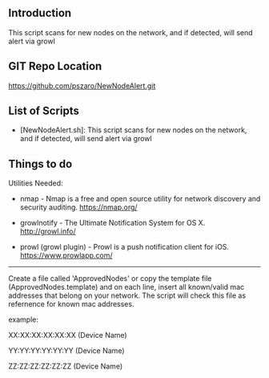                    
Introduction
-----------------
This script scans for new nodes on the network, and if detected, will send alert via growl
                   
GIT Repo Location
-----------------
https://github.com/pszaro/NewNodeAlert.git
                   
List of Scripts
-----------------

  - [NewNodeAlert.sh]:
   This script scans for new nodes on the network, and if detected, will send alert via growl
                   
Things to do
-----------------

Utilities Needed: 

- nmap - Nmap is a free and open source utility for network discovery and security auditing. https://nmap.org/ 

- growlnotify - The Ultimate Notification System for OS X. http://growl.info/ 

- prowl (growl plugin) - Prowl is a push notification client for iOS. https://www.prowlapp.com/ 


- - - - - -

Create a file called 'ApprovedNodes' or copy the template file (ApprovedNodes.template) and on each line, insert all known/valid mac addresses that belong on your network. The script will check this file as refernence for known mac addresses.

 example:
 
XX:XX:XX:XX:XX:XX (Device Name)

YY:YY:YY:YY:YY:YY (Device Name)

ZZ:ZZ:ZZ:ZZ:ZZ:ZZ (Device Name)



